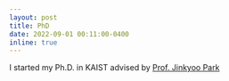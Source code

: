 ```yaml
---
layout: post
title: PhD
date: 2022-09-01 00:11:00-0400
inline: true
---
```


I started my Ph.D. in KAIST advised by <a href="http://silab.kaist.ac.kr/our-team/">Prof. Jinkyoo Park</a>
